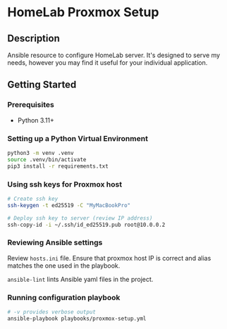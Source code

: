 # HomeLab Proxmox Setup

## Description

Ansible resource to configure HomeLab server. It's designed to serve my needs, however you may find it useful for your individual application.

## Getting Started

### Prerequisites

- Python 3.11+

### Setting up a Python Virtual Environment

```bash
python3 -m venv .venv
source .venv/bin/activate
pip3 install -r requirements.txt
```

### Using ssh keys for Proxmox host

```bash
# Create ssh key
ssh-keygen -t ed25519 -C "MyMacBookPro"

# Deploy ssh key to server (review IP address)
ssh-copy-id -i ~/.ssh/id_ed25519.pub root@10.0.0.2
```

### Reviewing Ansible settings

Review `hosts.ini` file. Ensure that proxmox host IP is correct and alias matches the one used in the playbook.

`ansible-lint` lints Ansible yaml files in the project.

### Running configuration playbook

```bash
# -v provides verbose output
ansible-playbook playbooks/proxmox-setup.yml
```
